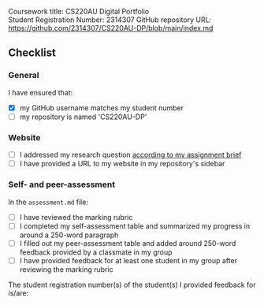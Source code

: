 Coursework title: CS220AU Digital Portfolio  
Student Registration Number: <!-- add your student registration number -->   2314307
GitHub repository URL: https://github.com/2314307/CS220AU-DP/blob/main/index.md
<!-- add the URL of your repository, not the URL of your website -->  

## Checklist
<!-- complete the checklist below by simply replacing the space with an 'x' as seen in the first checkpoint below --> 

### General
I have ensured that:

- [x] my GitHub username matches my student number
- [ ] my repository is named 'CS220AU-DP'

### Website
- [ ] I addressed my research question [according to my assignment brief](https://navigatingthedigitalworld.com/docs/cs220au)
- [ ] I have provided a URL to my website in my repository's sidebar

### Self- and peer-assessment
In the `assessment.md` file:

- [ ] I have reviewed the marking rubric
- [ ] I completed my self-assessment table and summarized my progress in around a 250-word paragraph
- [ ] I filled out my peer-assessment table and added around 250-word feedback provided by a classmate in my group
- [ ] I have provided feedback for at least one student in my group after reviewing the marking rubric

The student registration number(s) of the student(s) I provided feedback for is/are: <!-- add student number --> 
